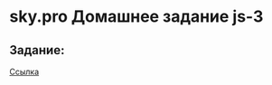 # sky.pro Домашнее задание js-3
## Задание:
[Ссылка](https://skyengpublic.notion.site/2-3-1d485abfa5384f4c8ba8feb75c654e2f)